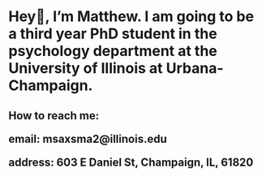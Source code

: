 <h1> Hey👋, I’m Matthew. I am going to be a third year PhD student in the psychology department at the University of Illinois at Urbana-Champaign. </h1>

<h2>How to reach me:
  <p>email: msaxsma2@illinois.edu </p>
  <p>address: 603 E Daniel St, Champaign, IL, 61820 </p>
</h2>

<!---
matthewsaxsma/matthewsaxsma is a ✨ special ✨ repository because its `README.md` (this file) appears on your GitHub profile.
You can click the Preview link to take a look at your changes.
--->

